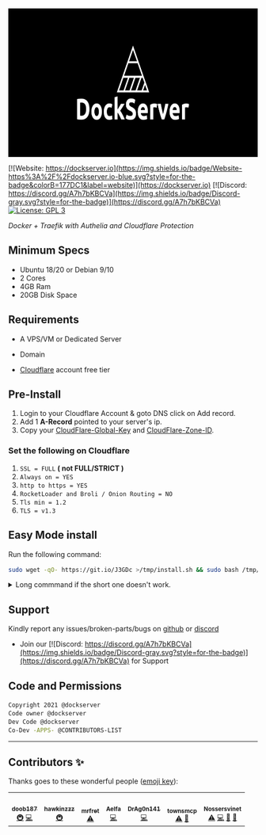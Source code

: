 <br /><img src="https://github.com/dockserver/dockserver/blob/master/logo/cover.png"  width="600" height="300" style="vertical-align:middle">

[![Website: https://dockserver.io](https://img.shields.io/badge/Website-https%3A%2F%2Fdockserver.io-blue.svg?style=for-the-badge&colorB=177DC1&label=website)](https://dockserver.io)
[![Discord: https://discord.gg/A7h7bKBCVa](https://img.shields.io/badge/Discord-gray.svg?style=for-the-badge)](https://discord.gg/A7h7bKBCVa)
[![License: GPL 3](https://img.shields.io/badge/License-GPL%203-blue.svg?style=for-the-badge&colorB=177DC1&label=license)](LICENSE)

*Docker + Traefik with Authelia and Cloudflare Protection*


## Minimum Specs

* Ubuntu 18/20 or Debian 9/10
* 2 Cores
* 4GB Ram
* 20GB Disk Space

## Requirements

* A VPS/VM or Dedicated Server

* Domain

* [Cloudflare](https://dash.cloudflare.com/sign-up) account free tier

## Pre-Install

1. Login to your Cloudflare Account & goto DNS click on Add record.
2. Add 1 **A-Record** pointed to your server's ip.
3. Copy your [CloudFlare-Global-Key](https://support.cloudflare.com/hc/en-us/articles/200167836-Managing-API-Tokens-and-Keys) and [CloudFlare-Zone-ID](https://support.cloudflare.com/hc/en-us/articles/200167836-Managing-API-Tokens-and-Keys).

### Set the following on Cloudflare

1. `SSL = FULL` **( not FULL/STRICT )**
2. `Always on = YES`
3. `http to https = YES`
4. `RocketLoader and Broli / Onion Routing = NO`
5. `Tls min = 1.2`
6. `TLS = v1.3`

## Easy Mode install

Run the following command:

```sh
sudo wget -qO- https://git.io/J3GDc >/tmp/install.sh && sudo bash /tmp/install.sh
```

<details>
  <summary>Long commmand if the short one doesn't work.</summary>
  <br />

  ```sh
  sudo wget -qO- https://raw.githubusercontent.com/dockserver/dockserver/master/wgetfile.sh >/tmp/install.sh && sudo bash /tmp/install.sh
  ```

</details>

## Support

Kindly report any issues/broken-parts/bugs on [github](https://github.com/dockserver/dockserver/issues) or [discord](https://discord.gg/A7h7bKBCVa)

* Join our [![Discord: https://discord.gg/A7h7bKBCVa](https://img.shields.io/badge/Discord-gray.svg?style=for-the-badge)](https://discord.gg/A7h7bKBCVa) for Support

## Code and Permissions

```sh
Copyright 2021 @dockserver
Code owner @dockserver
Dev Code @dockserver
Co-Dev -APPS- @CONTRIBUTORS-LIST
```



----

## Contributors ✨

Thanks goes to these wonderful people ([emoji key](https://allcontributors.org/docs/en/emoji-key)):

<!-- ALL-CONTRIBUTORS-LIST:START - Do not remove or modify this section -->
<!-- prettier-ignore-start -->
<!-- markdownlint-disable -->

<table>
  <tr>
    <td align="center"><a href="https://github.com/doob187"><img src="https://avatars.githubusercontent.com/u/60312740?v=4?s=100" width="100px;" alt=""/><br /><sub><b>doob187</b></sub></a><br /><a href="#infra-doob187" title="Infrastructure (Hosting, Build-Tools, etc)">🚇</a> <a href="https://github.com/dockserver/dockserver/commits?author=doob187" title="Code">💻</a></td>
    <td align="center"><a href="https://github.com/Hawkinzzz"><img src="https://avatars.githubusercontent.com/u/24587652?v=4?s=100" width="100px;" alt=""/><br /><sub><b>hawkinzzz</b></sub></a><br /><a href="#infra-Hawkinzzz" title="Infrastructure (Hosting, Build-Tools, etc)">🚇</a></td>
    <td align="center"><a href="https://github.com/mrfret"><img src="https://avatars.githubusercontent.com/u/72273384?v=4?s=100" width="100px;" alt=""/><br /><sub><b>mrfret</b></sub></a><br /><a href="https://github.com/dockserver/dockserver/commits?author=mrfret" title="Tests">⚠️</a></td>
    <td align="center"><a href="https://github.com/aelfa"><img src="https://avatars.githubusercontent.com/u/60222501?v=4?s=100" width="100px;" alt=""/><br /><sub><b>Aelfa</b></sub></a><br /><a href="https://github.com/dockserver/dockserver/commits?author=aelfa" title="Code">💻</a></td>
    <td align="center"><a href="https://github.com/DrAg0n141"><img src="https://avatars.githubusercontent.com/u/44865095?v=4?s=100" width="100px;" alt=""/><br /><sub><b>DrAg0n141</b></sub></a><br /><a href="https://github.com/dockserver/dockserver/commits?author=DrAg0n141" title="Code">💻</a></td>
    <td align="center"><a href="https://github.com/townsmcp"><img src="https://avatars.githubusercontent.com/u/14061617?v=4?s=100" width="100px;" alt=""/><br /><sub><b>townsmcp</b></sub></a><br /><a href="https://github.com/dockserver/dockserver/commits?author=townsmcp" title="Tests">⚠️</a> <a href="https://github.com/dockserver/dockserver/issues?q=author%3Atownsmcp" title="Bug reports">🐛</a></td>
    <td align="center"><a href="https://github.com/Nossersvinet"><img src="https://avatars.githubusercontent.com/u/83166809?v=4?s=100" width="100px;" alt=""/><br /><sub><b>Nossersvinet</b></sub></a><br /><a href="https://github.com/dockserver/dockserver/commits?author=Nossersvinet" title="Tests">⚠️</a> <a href="https://github.com/dockserver/dockserver/commits?author=Nossersvinet" title="Code">💻</a> <a href="https://github.com/dockserver/dockserver/issues?q=author%3ANossersvinet" title="Bug reports">🐛</a> <a href="https://github.com/dockserver/dockserver/commits?author=Nossersvinet" title="Documentation">📖</a></td>
  </tr>
</table>

<!-- markdownlint-restore -->
<!-- prettier-ignore-end -->

<!-- ALL-CONTRIBUTORS-LIST:END -->

